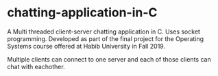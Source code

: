 # chatting-application-in-C
A Multi threaded client-server chatting application in C. Uses socket programming. Developed as part of the final project for the Operating Systems course offered at Habib University in Fall 2019. 

Multiple clients can connect to one server and each of those clients can chat with eachother. 
